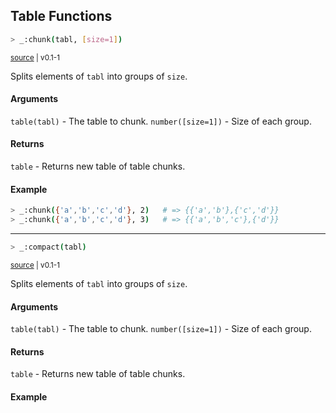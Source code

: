 ## Table Functions

```bash
> _:chunk(tabl, [size=1])
```

<small>[source]() | v0.1-1</small>

Splits elements of `tabl` into groups of `size`.

#### Arguments

`table(tabl)` - The table to chunk.
`number([size=1])` - Size of each group.

#### Returns

`table` - Returns new table of table chunks.

#### Example

```bash
> _:chunk({'a','b','c','d'}, 2)   # => {{'a','b'},{'c','d'}}
> _:chunk({'a','b','c','d'}, 3)   # => {{'a','b','c'},{'d'}}
```



---

```bash
> _:compact(tabl)
```

<small>[source]() | v0.1-1</small>

Splits elements of `tabl` into groups of `size`.

#### Arguments

`table(tabl)` - The table to chunk.
`number([size=1])` - Size of each group.

#### Returns

`table` - Returns new table of table chunks.

#### Example